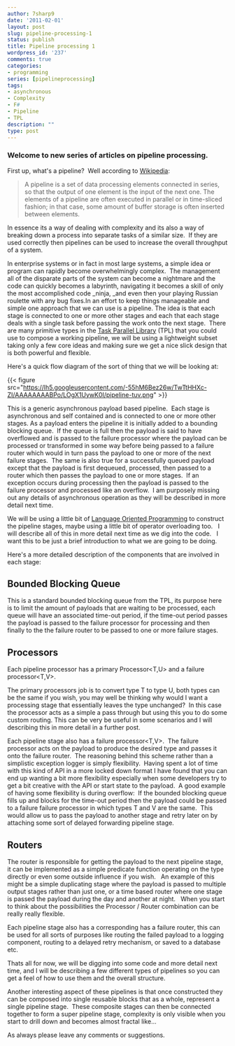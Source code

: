 ```yaml
---
author: 7sharp9
date: '2011-02-01'
layout: post
slug: pipeline-processing-1
status: publish
title: Pipeline processing 1
wordpress_id: '237'
comments: true
categories:
- programming
series: [pipelineprocessing]
tags:
- asynchronous
- Complexity
- F#
- Pipeline
- TPL
description: ""
type: post
---
```


### Welcome to new series of articles on pipeline processing.

First up, what's a pipeline?  Well according to [Wikipedia](http://en.wikipedia.org/wiki/Pipeline_(computing)):

>A pipeline is a set of data processing elements connected in series, so that
the output of one element is the input of the next one. The elements of a
pipeline are often executed in parallel or in time-sliced fashion; in that
case, some amount of buffer storage is often inserted between elements.  

In essence its a way of dealing with complexity and its also a way of breaking
down a process into separate tasks of a similar size.  If they are used
correctly then pipelines can be used to increase the overall throughput of a
system.<!-- more -->

In enterprise systems or in fact in most large systems, a simple idea or
program can rapidly become overwhelmingly complex.  The management all of the
disparate parts of the system can become a nightmare and the code can quickly
becomes a labyrinth, navigating it becomes a skill of only the most
accomplished code _ninja, _and even then your playing Russian roulette with
any bug fixes.In an effort to keep things manageable and simple one approach
that we can use is a pipeline. The idea is that each stage is connected to one
or more other stages and each that each stage deals with a single task before
passing the work onto the next stage.  There are many primitive types in the
[Task Parallel Library](http://msdn.microsoft.com/en-us/library/dd460717.aspx)
(TPL) that you could use to compose a working pipeline, we will be using a
lightweight subset taking only a few core ideas and making sure we get a nice
slick design that is both powerful and flexible.

Here's a quick flow diagram of the sort of thing that we will be looking at:

{{< figure src="https://lh5.googleusercontent.com/-55hM6Bez26w/TwTtHHXc-ZI/AAAAAAAABPo/LOgX1UywK0I/pipeline-tuv.png" >}}

This is a generic asynchronous payload based pipeline.  Each stage is
asynchronous and self contained and is connected to one or more other stages.
As a payload enters the pipeline it is initially added to a bounding blocking
queue.  If the queue is full then the payload is said to have overflowed and
is passed to the failure processor where the payload can be processed or
transformed in some way before being passed to a failure router which would in
turn pass the payload to one or more of the next failure stages.  The same is
also true for a successfully queued payload except that the payload is first
dequeued, processed, then passed to a router which then passes the payload to
one or more stages.  If an exception occurs during processing then the payload
is passed to the failure processor and processed like an overflow.  I am
purposely missing out any details of asynchronous operation as they will be
described in more detail next time.

We will be using a little bit of [Language Oriented Programming](http://tomasp.net/blog/fsharp-iv-lang.aspx) 
to construct the pipeline stages, maybe using a little bit of operator overloading too.  
I will describe all of this in more detail next time as we dig into the code.  
I want this to be just a brief introduction to what we are going to be doing.

Here's a more detailed description of the components that are involved in each
stage:

## Bounded Blocking Queue

This is a standard bounded blocking queue from the TPL, its purpose here is to
limit the amount of payloads that are waiting to be processed, each queue will
have an associated time-out period, if the time-out period passes the payload
is passed to the failure processor for processing and then finally to the the
failure router to be passed to one or more failure stages.

## Processors

Each pipeline processor has a primary Processor<T,U> and a failure processor<T,V>.

The primary processors job is to convert type T to type U, both types can be
the same if you wish, you may well be thinking why would I want a processing
stage that essentially leaves the type unchanged?  In this case the processor
acts as a simple a pass through but using this you to do some custom routing.
This can be very be useful in some scenarios and I will describing this in
more detail in a further post.

Each pipeline stage also has a failure processor<T,V>.  The failure processor
acts on the payload to produce the desired type and passes it onto the failure
router.  The reasoning behind this scheme rather than a simplistic exception
logger is simply flexibility.  Having spent a lot of time with this kind of
API in a more locked down format I have found that you can end up wanting a
bit more flexibility especially when some developers try to get a bit creative
with the API or start state to the payload.  A good example of having some
flexibility is during overflow:  If the bounded blocking queue fills up and
blocks for the time-out period then the payload could be passed to a failure
failure processor in which types T and V are the same.  This would allow us to
pass the payload to another stage and retry later on by attaching some sort of
delayed forwarding pipeline stage.

## Routers

The router is responsible for getting the payload to the next pipeline stage,
it can be implemented as a simple predicate function operating on the type
directly or even some outside influence if you wish.   An example of this
might be a simple duplicating stage where the payload is passed to multiple
output stages rather than just one, or a time based router where one stage is
passed the payload during the day and another at night.   When you start to
think about the possibilities the Processor / Router combination can be really
really flexible.

Each pipeline stage also has a corresponding has a failure router, this can be
used for all sorts of purposes like routing the failed payload to a logging
component, routing to a delayed retry mechanism, or saved to a database etc.

Thats all for now, we will be digging into some code and more detail next
time, and I will be describing a few different types of pipelines so you can
get a feel of how to use them and the overall structure.

Another interesting aspect of these pipelines is that once constructed they
can be composed into single reusable blocks that as a whole, represent a
single pipeline stage.  These composite stages can then be connected together
to form a super pipeline stage, complexity is only visible when you start to
drill down and becomes almost fractal like...

As always please leave any comments or suggestions.